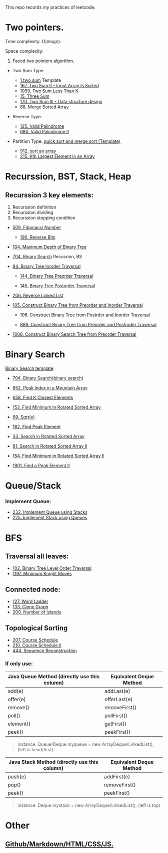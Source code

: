 This repo records my practices of leetcode.


# Two pointers.

Time complexity: O(nlogn).

Space complexity: 

1. Faced two pointers algorithm.
  - Two Sum Type.
    -  [1.two sum](LC/1.two_sum.md) Template
    -  [167. Two Sum II - Input Array Is Sorted](LC/167.Two_Sum_II-Input_Array_Is_Sorted.md)
    -  [1099. Two Sum Less Than K](LC/1099.Two_Sum_Less_Than_K.md)
    -  [15. Three Sum](LC/15.Three_Sum.md)
    -  [170. Two Sum III - Data structure design](LC/170.Two_Sum_III-Data_structure_design.md)
    -  [88. Merge Sorted Array](LC/88.Merge_Sorted_Array.md)


  - Reverse Type. 
    - [125. Valid Palindrome](LC/125.Valid_Palindrome.md)
    - [680. Valid Palindrome II](LC/680.Valid_Palindrome_II.md)
  
  - Partition Type. [quick sort and merge sort (Template)](note/quick_sort_and_merge_sort.md)
    -  [912. sort an array](LC/912.sort_an_array.md)
    -   [215. Kth Largest Element in an Array](LC/215.Kth_Largest_Element_in_an_Array.md)


# Recurssion, BST, Stack, Heap

## Recurssion 3 key elements:
1. Recurssion definition
2. Recurssion dividing
3. Recurssion stopping condition

- [509. Fibonacci Number](LC/509.Fibonacci_Number.md)


  - [190. Reverse Bits](LC/190.Reverse_Bits.md)

- [104. Maximum Depth of Binary Tree](LC/104.Maximum_Depth_of_Binary_Tree.md)

- [704. Binary Search](LC/704.Binary_Search.md) Recusrion, BS

- [94. Binary Tree Inorder Traversal](LC/94.Binary_Tree_Inorder_Traversal.md)

  - [144. Binary Tree Preorder Traversal](LC/144.Binary_Tree_Preorder_Traversal.md)

  - [145. Binary Tree Postorder Traversal](LC/145.Binary_Tree_Postorder_Traversal.md) 

- [206. Reverse Linked List](LC/206.Reverse_Linked_List.md)

- [105. Construct Binary Tree from Preorder and Inorder Traversal](LC/105.Construct_Binary_Tree_from_Preorder_and_Inorder_Traversal.md)

  - [106. Construct Binary Tree from Postrder and Inorder Traversal](LC/106.Construct_Binary_Tree_from_Postorder_and_Inorder_Traversal.md)


  - [889. Construct Binary Tree from Preorder and Postorder Traversal](LC/889.Construct_Binary_Tree_from_Preorder_and_Postorder_Traversal.md)
  
- [1008. Construct Binary Search Tree from Preorder Traversal](LC/1008.Construct_Binary_Search_Tree_from_Preorder_Traversal.md)

# Binary Search

[Binary Search template](note/binary_search_template.md)

- [704. Binary Search(binary search)](LC/704.Binary_Search(binary).md)

- [852. Peak Index in a Mountain Array](LC/852.Peak_Index_in_a_Mountain_Array.md)

- [658. Find K Closest Elements](LC/658._Find_K_Closest_Elements.md)

- [153. Find Minimum in Rotated Sorted Array](LC/153.Find_Minimum_in_Rotated_Sorted_Array.md)

- [69. Sqrt(x)](LC/69.Sqrt(x).md)
  
- [162. Find Peak Element](LC/162._Find_Peak_Element.md)
  
- [33. Search in Rotated Sorted Array](LC/33.Search_in_Rotated_Sorted_Array.md)

- [81. Search in Rotated Sorted Array II](LC/81.Search_in_Rotated_Sorted_Array_II.md)

- [154. Find Minimum in Rotated Sorted Array II](LC/154.Find_Minimum_in_Rotated_Sorted_Array_II.md)

- [1901. Find a Peak Element II](LC/1901.Find_a_Peak_Element_II.md)




# Queue/Stack

### Implement Queue:

- [232. Implement Queue using Stacks](LC/232.Implement_Queue_using_Stacks.md)
- [225. Implement Stack using Queues](LC/225.Implement_Stack_using_Queues.md)


# BFS
## Traversal all leaves:
- [102. Binary Tree Level Order Traversal](LC/102.Binary_Tree_Level_Order_Traversal.md)
- [1197. Minimum Knight Moves](LC/1197.Minimum_Knight_Moves.md)
  
## Connected node:
- [127. Word Ladder](LC/127.Word_Ladder.md)
- [133. Clone Graph](LC/133.Clone_Graph.md)
- [200. Number of Islands](LC/200.Number_of_Islands.md)

## Topological Sorting
- [207. Course Schedule](LC/207.Course_Schedule.md)
- [210. Course Schedule II](LC/210.Course_Schedule_II.md)
- [444. Sequence Reconstruction](LC/444.Sequence_Reconstruction.md)

### If only use:
|Java Queue Method (directly use this column)|	Equivalent Deque Method|
|-|-|
|add(e)	|addLast(e)|
|offer(e)	|offerLast(e)|
|remove()	|removeFirst()|
|poll()	|pollFirst()|
|element()	|getFirst()|
|peek()	|peekFirst()|


> instance: Queue/Deque<E> myqueue = new ArrayDeque/LinkedList<E>(); (left is head/first)

|Java Stack Method (directly use this column)|	Equivalent Deque Method|
|-|-|
|push(e)	|addFirst(e)|
|pop()	|removeFirst()|
|peek()	|peekFirst()|


> instance: Deque<E> mystack = new ArrayDeque/LinkedList<E>(); (left is top)


# Other
## [Github/Markdown/HTML/CSS/JS.](basic/)
